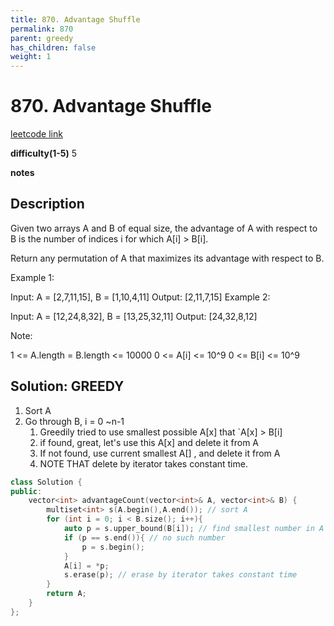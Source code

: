 ```yaml
---
title: 870. Advantage Shuffle
permalink: 870
parent: greedy
has_children: false
weight: 1
---
```

# 870. Advantage Shuffle
[leetcode link](https://leetcode.com/problems/advantage-shuffle/)

**difficulty(1-5)** 
5

**notes**   


## Description
Given two arrays A and B of equal size, the advantage of A with respect to B is the number of indices i for which A[i] > B[i].

Return any permutation of A that maximizes its advantage with respect to B.

 

Example 1:

Input: A = [2,7,11,15], B = [1,10,4,11]
Output: [2,11,7,15]
Example 2:

Input: A = [12,24,8,32], B = [13,25,32,11]
Output: [24,32,8,12]
 

Note:

1 <= A.length = B.length <= 10000
0 <= A[i] <= 10^9
0 <= B[i] <= 10^9

## Solution: GREEDY
1. Sort A
2. Go through B, i = 0 ~n-1
   1. Greedily tried to use smallest possible A[x] that `A[x] > B[i]
   2. if found, great, let's use this A[x] and delete it from A
   3. If not found, use current smallest A[] , and delete it from A
   4. NOTE THAT delete by iterator takes constant time.
```c++
class Solution {
public:
    vector<int> advantageCount(vector<int>& A, vector<int>& B) {
        multiset<int> s(A.begin(),A.end()); // sort A
        for (int i = 0; i < B.size(); i++){
            auto p = s.upper_bound(B[i]); // find smallest number in A that is larger than B[i]
            if (p == s.end()){ // no such number
                p = s.begin();
            }
            A[i] = *p;
            s.erase(p); // erase by iterator takes constant time
        }
        return A;
    }
};
```
<!-- 
Default label
{: .label }

Blue label
{: .label .label-blue }

Stable
{: .label .label-green }

New release
{: .label .label-purple }

Coming soon
{: .label .label-yellow }

Deprecated
{: .label .label-red } -->
